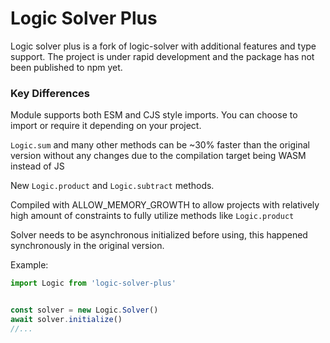 # Logic Solver Plus
Logic solver plus is a fork of logic-solver with additional features and type support. The project is under rapid development and the package has not been published to npm yet.
### Key Differences
Module supports both ESM and CJS style imports. You can choose to import or require it depending on your project.

`Logic.sum` and many other methods can be ~30% faster than the original version without any changes due to the compilation target being WASM instead of JS

New `Logic.product` and `Logic.subtract` methods.

Compiled with ALLOW_MEMORY_GROWTH to allow projects with relatively high amount of constraints to fully utilize methods like `Logic.product`

Solver needs to be asynchronous initialized before using, this happened synchronously in the original version.


Example:
```javascript
import Logic from 'logic-solver-plus'


const solver = new Logic.Solver()
await solver.initialize()
//...
```